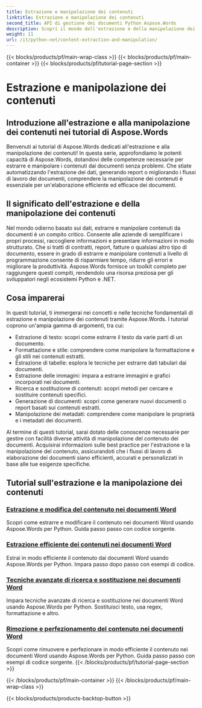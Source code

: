 ```yaml
---
title: Estrazione e manipolazione dei contenuti
linktitle: Estrazione e manipolazione dei contenuti
second_title: API di gestione dei documenti Python Aspose.Words
description: Scopri il mondo dell'estrazione e della manipolazione dei contenuti con i tutorial di Aspose.Words. Scopri come estrarre e manipolare in modo efficiente i contenuti utilizzando Python e .NET, potenziando le tue capacità di elaborazione dei documenti.
weight: 11
url: /it/python-net/content-extraction-and-manipulation/
---
```


{{< blocks/products/pf/main-wrap-class >}}
{{< blocks/products/pf/main-container >}}
{{< blocks/products/pf/tutorial-page-section >}}

# Estrazione e manipolazione dei contenuti

## Introduzione all'estrazione e alla manipolazione dei contenuti nei tutorial di Aspose.Words

Benvenuti ai tutorial di Aspose.Words dedicati all'estrazione e alla manipolazione dei contenuti! In questa serie, approfondiamo le potenti capacità di Aspose.Words, dotandovi delle competenze necessarie per estrarre e manipolare i contenuti dai documenti senza problemi. Che stiate automatizzando l'estrazione dei dati, generando report o migliorando i flussi di lavoro dei documenti, comprendere la manipolazione dei contenuti è essenziale per un'elaborazione efficiente ed efficace dei documenti.

## Il significato dell'estrazione e della manipolazione dei contenuti

Nel mondo odierno basato sui dati, estrarre e manipolare contenuti da documenti è un compito critico. Consente alle aziende di semplificare i propri processi, raccogliere informazioni e presentare informazioni in modo strutturato. Che si tratti di contratti, report, fatture o qualsiasi altro tipo di documento, essere in grado di estrarre e manipolare contenuti a livello di programmazione consente di risparmiare tempo, ridurre gli errori e migliorare la produttività. Aspose.Words fornisce un toolkit completo per raggiungere questi compiti, rendendolo una risorsa preziosa per gli sviluppatori negli ecosistemi Python e .NET.

## Cosa imparerai

In questi tutorial, ti immergerai nei concetti e nelle tecniche fondamentali di estrazione e manipolazione dei contenuti tramite Aspose.Words. I tutorial coprono un'ampia gamma di argomenti, tra cui:

- Estrazione di testo: scopri come estrarre il testo da varie parti di un documento.
- Formattazione e stile: comprendere come manipolare la formattazione e gli stili nei contenuti estratti.
- Estrazione di tabelle: esplora le tecniche per estrarre dati tabulari dai documenti.
- Estrazione delle immagini: impara a estrarre immagini e grafici incorporati nei documenti.
- Ricerca e sostituzione di contenuti: scopri metodi per cercare e sostituire contenuti specifici.
- Generazione di documenti: scopri come generare nuovi documenti o report basati sui contenuti estratti.
- Manipolazione dei metadati: comprendere come manipolare le proprietà e i metadati dei documenti.

Al termine di questi tutorial, sarai dotato delle conoscenze necessarie per gestire con facilità diverse attività di manipolazione del contenuto dei documenti. Acquisirai informazioni sulle best practice per l'estrazione e la manipolazione del contenuto, assicurandoti che i flussi di lavoro di elaborazione dei documenti siano efficienti, accurati e personalizzati in base alle tue esigenze specifiche.

## Tutorial sull'estrazione e la manipolazione dei contenuti
### [Estrazione e modifica del contenuto nei documenti Word](./extract-modify-document-content/)
Scopri come estrarre e modificare il contenuto nei documenti Word usando Aspose.Words per Python. Guida passo passo con codice sorgente.
### [Estrazione efficiente dei contenuti nei documenti Word](./document-content-extraction/)
Estrai in modo efficiente il contenuto dai documenti Word usando Aspose.Words per Python. Impara passo dopo passo con esempi di codice.
### [Tecniche avanzate di ricerca e sostituzione nei documenti Word](./find-replace-documents/)
Impara tecniche avanzate di ricerca e sostituzione nei documenti Word usando Aspose.Words per Python. Sostituisci testo, usa regex, formattazione e altro.
### [Rimozione e perfezionamento del contenuto nei documenti Word](./remove-content-documents/)
Scopri come rimuovere e perfezionare in modo efficiente il contenuto nei documenti Word usando Aspose.Words per Python. Guida passo passo con esempi di codice sorgente.
{{< /blocks/products/pf/tutorial-page-section >}}

{{< /blocks/products/pf/main-container >}}
{{< /blocks/products/pf/main-wrap-class >}}

{{< blocks/products/products-backtop-button >}}
